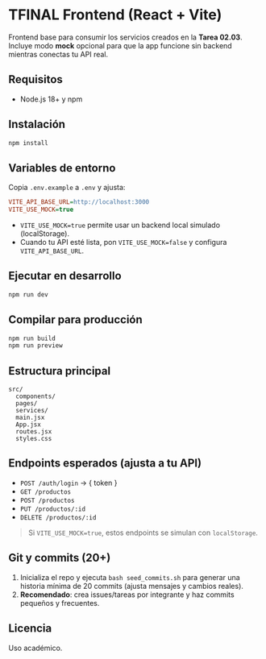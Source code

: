 # TFINAL Frontend (React + Vite)

Frontend base para consumir los servicios creados en la **Tarea 02.03**. Incluye modo **mock** opcional para que la app funcione sin backend mientras conectas tu API real.

## Requisitos
- Node.js 18+ y npm

## Instalación
```bash
npm install
```

## Variables de entorno
Copia `.env.example` a `.env` y ajusta:
```ini
VITE_API_BASE_URL=http://localhost:3000
VITE_USE_MOCK=true
```

- `VITE_USE_MOCK=true` permite usar un backend local simulado (localStorage).
- Cuando tu API esté lista, pon `VITE_USE_MOCK=false` y configura `VITE_API_BASE_URL`.

## Ejecutar en desarrollo
```bash
npm run dev
```

## Compilar para producción
```bash
npm run build
npm run preview
```

## Estructura principal
```
src/
  components/
  pages/
  services/
  main.jsx
  App.jsx
  routes.jsx
  styles.css
```

## Endpoints esperados (ajusta a tu API)
- `POST /auth/login` → { token }
- `GET /productos`
- `POST /productos`
- `PUT /productos/:id`
- `DELETE /productos/:id`

> Si `VITE_USE_MOCK=true`, estos endpoints se simulan con `localStorage`.

## Git y commits (20+)
1. Inicializa el repo y ejecuta `bash seed_commits.sh` para generar una historia mínima de 20 commits (ajusta mensajes y cambios reales).
2. **Recomendado**: crea issues/tareas por integrante y haz commits pequeños y frecuentes.

## Licencia
Uso académico.

